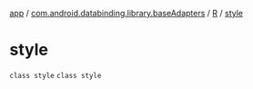 [app](../../../index.md) / [com.android.databinding.library.baseAdapters](../../index.md) / [R](../index.md) / [style](./index.md)

# style

`class style`
`class style`